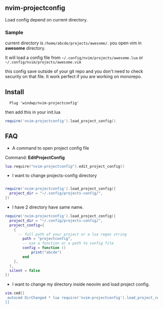 ## nvim-projectconfig

Load config depend on current directory.

### Sample

current directory is `/home/abcde/projects/awesome/`.
you open vim in **awesome** directory.

It will load a config file from `~/.config/nvim/projects/awesome.lua` or `~/.config/nvim/projects/awesome.vim`

this config save outside of your git repo and you don't need to check security on that file.
It work perfect if you are working on monorepo.


## Install
``` vim
  Plug 'windwp/nvim-projectconfig'
```
then add this in your init.lua

```lua
require('nvim-projectconfig').load_project_config()
```




## FAQ
*  A command to  open project config file

Command: **EditProjectConfig**

 ``` lua
lua.require("nvim-projectconfig").edit_project_config()

```


 * I want to change projects-config directory

``` lua

require('nvim-projectconfig').load_project_config({
  project_dir = "~/.config/projects-config/",
})

```

 * I have 2 directory have same name.
 
``` lua
require('nvim-projectconfig').load_project_config({
  project_dir = "~/.config/projects-config/",
  project_config={
    {
      -- full path of your project or a lua regex string
        path = "projectconfig", 
        -- use a function or a path to config file 
        config = function ()
            print("abcde")
        end
    },
  },
  silent = false
})
```


 * I want to change my directory inside neovim and load project config.

 ``` lua
vim.cmd[[
  autocmd DirChanged * lua require('nvim-projectconfig').load_project_config()
]]

 ```
